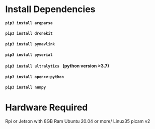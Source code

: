 # **Install Dependencies**
#### ``` pip3 install argparse ```
#### ```pip3 install dronekit ```
#### ```pip3 install pymavlink```
#### ```pip3 install pyserial```
#### ```pip3 install ultralytics ``` (python version >3.7)
#### ```pip3 install opencv-python```
#### ```pip3 install numpy```

# Hardware Required
Rpi or Jetson with 8GB Ram
Ubuntu 20.04 or more/ Linux35 
picam v2

